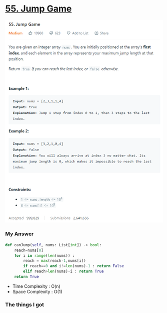 # [55. Jump Game](https://leetcode.com/problems/jump-game/)

![image](Problem.png)



### My Answer

```python
def canJump(self, nums: List[int]) -> bool:
    reach=nums[0]
    for i in range(len(nums)) : 
        reach = max(reach-1,nums[i])
        if reach==0 and i!=len(nums)-1 : return False
        elif reach>len(nums)-i : return True
	return True
```

* Time Complexity : O(n)
* Space Complexity : O(1)



### The things I got
